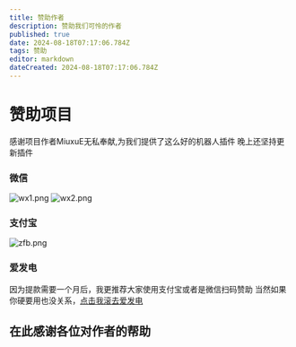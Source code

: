 ```yaml
---
title: 赞助作者
description: 赞助我们可怜的作者
published: true
date: 2024-08-18T07:17:06.784Z
tags: 赞助
editor: markdown
dateCreated: 2024-08-18T07:17:06.784Z
---
```


# 赞助项目
感谢项目作者MiuxuE无私奉献,为我们提供了这么好的机器人插件
晚上还坚持更新插件
### 微信
![wx1.png](/wx1.png)
![wx2.png](/wx2.png)
### 支付宝
![zfb.png](/zfb.png)
### 爱发电
因为提款需要一个月后，我更推荐大家使用支付宝或者是微信扫码赞助
当然如果你硬要用也没关系，[点击我滚去爱发电](https://afdian.com/a/MiuxuE)
## 在此感谢各位对作者的帮助